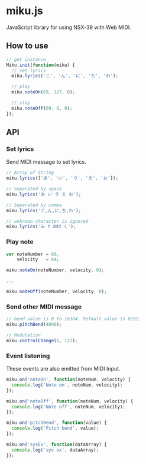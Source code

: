miku.js
=======

JavaScript library for using NSX-39 with Web MIDI.

## How to use

```JavaScript
// get instance
Miku.init(function(miku) {
  // set lyrics
  miku.lyrics('こ', 'ん', 'に', 'ち', 'わ');

  // play
  miku.noteOn(69, 127, 0);

  // stop
  miku.noteOff(69, 0, 0);
});
```

## API

### Set lyrics

Send MIDI message to set lyrics.

```JavaScript
// Array of String
miku.lyrics(['あ', 'い', 'う', 'え', 'お']);

// Separated by space
miku.lyrics('あ い う え お');

// Separated by comma
miku.lyrics('こ,ん,に,ち,わ');

// unknown character is ignored
miku.lyrics('み t ddd く');
```

### Play note

```JavaScript
var noteNumber = 60,
    velocity   = 64;

miku.noteOn(noteNumber, velocity, 0);

...

miku.noteOff(noteNumber, velocity, 0);
```

### Send other MIDI message

```JavaScript
// bend value is 0 to 16384. Default value is 8192.
miku.pitchBend(4096);

// Modulation
miku.controlChange(1, 127);
```

### Event listening

These events are also emitted from MIDI Input.

```JavaScript
miku.on('noteOn', function(noteNum, velocity) {
  console.log('Note on', noteNum, velocity);
});

miku.on('noteOff', function(noteNum, velocity) {
  console.log('Note off', noteNum, velocity);
});

miku.on('pitchBend', function(value) {
  console.log('Pitch bend', value);
});

miku.on('sysEx', function(dataArray) {
  console.log('sys ex', dataArray);
});
```
